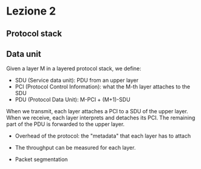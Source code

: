 # Lezione 2

## Protocol stack

## Data unit

Given a layer M in a layered protocol stack, we define:

* SDU (Service data unit): PDU from an upper layer
* PCI (Protocol Control Information): what the M-th layer attaches to the SDU
* PDU (Protocol Data Unit): M-PCI + (M+1)-SDU

When we transmit, each layer attaches a PCI to a SDU of the upper layer.
When we receive, each layer interprets and detaches its PCI. The remaining
part of the PDU is forwarded to the upper layer.

* Overhead of the protocol: the "metadata" that each layer has to attach
* The throughput can be measured for each layer.

* Packet segmentation
